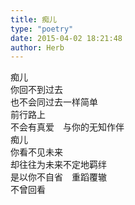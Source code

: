 ```yaml
---  
title: 痴儿  
type: "poetry"  
date: 2015-04-02 18:21:48  
author: Herb  
---  
```

痴儿  
你回不到过去  
也不会同过去一样简单  
前行路上  
不会有真爱　与你的无知作伴  
痴儿  
你看不见未来  
却往往为未来不定地羁绊  
是以你不自省　重蹈覆辙  
不曾回看